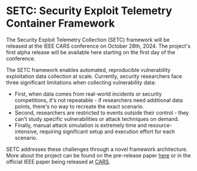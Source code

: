 # SETC: Security Exploit Telemetry Container Framework

The Security Exploit Telemetry Collection (SETC) framework will be released at the IEEE CARS conference on October 28th, 2024. The project's first alpha release will be available here starting on the first day of the conference.

The SETC framework enables automated, reproducible vulnerability exploitation data collection at scale. Currently, security researchers face three significant limitations when collecting vulnerability data:
* First, when data comes from real-world incidents or security competitions, it's not repeatable - if researchers need additional data points, there's no way to recreate the exact scenario.
* Second, researchers are restricted to events outside their control - they can't study specific vulnerabilities or attack techniques on demand.
* Finally, manual attack simulation is extremely time and resource-intensive, requiring significant setup and execution effort for each scenario.

SETC addresses these challenges through a novel framework architecture. More about the project can be found on the pre-release paper [here](https://arxiv.org/abs/2406.05942) or in the official IEEE paper being released at [CARS](https://ieee-cars.org/).
